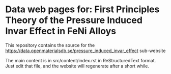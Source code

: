 # Data web pages for: First Principles Theory of the Pressure Induced Invar Effect in FeNi Alloys

This repository contains the source for the https://data.openmaterialsdb.se/pressure_induced_invar_effect sub-website

The main content is in src/content/index.rst in ReStructuredText format. Just edit that file, and the website will regenerate after a short while.
